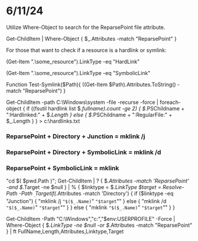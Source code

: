 # 6/11/24

Utilize Where-Object to search for the ReparsePoint file attribute.

Get-ChildItem | Where-Object { $_.Attributes -match "ReparsePoint" }



For those that want to check if a resource is a hardlink or symlink:

(Get-Item ".\some_resource").LinkType -eq "HardLink"

(Get-Item ".\some_resource").LinkType -eq "SymbolicLink"


Function Test-Symlink($Path){
    ((Get-Item $Path).Attributes.ToString() -match "ReparsePoint")
}

Get-ChildItem -path C:\Windows\system -file -recurse -force | 
    foreach-object {
        if ((fsutil hardlink list $_.fullname).count -ge 2) {
            $_.PSChildname + ":Hardlinked:" + $_.Length
        } else {
            $_.PSChildname + ":RegularFile:" + $_.Length
        }
    } > c:\hardlinks.txt


### ReparsePoint + Directory + Junction = mklink /j 
### ReparsePoint + Directory + SymbolicLink = mklink /d 
### ReparsePoint + SymbolicLink = mklink 

"cd $( $pwd.Path )"; Get-ChildItem | ? { $_.Attributes -match 'ReparsePoint' -and $_.Target -ne $null } | % {
    $linktype = $_.LinkType
    $target = Resolve-Path -Path $_.Target
    if ($_.Attributes -match 'Directory') {
        if ($linktype -eq "Junction") {
            "mklink /j `"$($_.Name)`" `"$target`""
        } else {
            "mklink /d `"$($_.Name)`" `"$target`""
        }
    } else {
        "mklink `"$($_.Name)`" `"$target`""
    }
}


Get-ChildItem -Path "C:\Windows\","c:\","$env:USERPROFILE" -Force |
    Where-Object { $_.LinkType -ne $null -or $_.Attributes -match "ReparsePoint" } |
    ft FullName,Length,Attributes,Linktype,Target